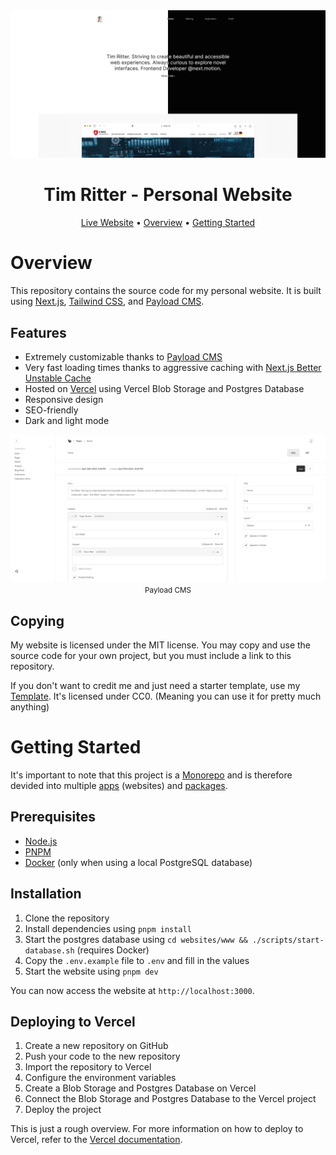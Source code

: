 <div align="center">

<img src="./websites/www/public/images/preview.webp" />

# Tim Ritter - Personal Website

[Live Website](https://tim-ritter.com) •
[Overview](#overview) •
[Getting Started](#getting-started)

</div>

# Overview

This repository contains the source code for my personal website. It is built using
[Next.js](https://nextjs.org/), [Tailwind CSS](https://tailwindcss.com/), and
[Payload CMS](https://payloadcms.com/).

## Features

- Extremely customizable thanks to [Payload CMS](https://payloadcms.com/)
- Very fast loading times thanks to aggressive caching with [Next.js Better Unstable Cache](https://github.com/vercel/next.js/tree/canary/packages/nextjs-better-unstable-cache)
- Hosted on [Vercel](https://vercel.com/) using Vercel Blob Storage and Postgres Database
- Responsive design
- SEO-friendly
- Dark and light mode

<div align="center">
  <img src="./websites/www/public/images/preview-payload.webp" />
  <small>Payload CMS</small>
</div>

## Copying

My website is licensed under the MIT license. You may copy and use the source code for your own project, but you must include a link to this repository.

If you don't want to credit me and just need a starter template, use my [Template](./websites/template/). It's licensed under CC0. (Meaning you can use it for pretty much anything)

# Getting Started

It's important to note that this project is a [Monorepo](https://en.wikipedia.org/wiki/Monorepo) and is therefore devided into multiple [apps](./websites/) (websites) and [packages](./packages/).

## Prerequisites

- [Node.js](https://nodejs.org/en/)
- [PNPM](https://pnpm.io/)
- [Docker](https://www.docker.com/) (only when using a local PostgreSQL database)

## Installation

1. Clone the repository
2. Install dependencies using `pnpm install`
3. Start the postgres database using `cd websites/www && ./scripts/start-database.sh` (requires Docker)
4. Copy the `.env.example` file to `.env` and fill in the values
5. Start the website using `pnpm dev`

You can now access the website at `http://localhost:3000`.

## Deploying to Vercel

1. Create a new repository on GitHub
2. Push your code to the new repository
3. Import the repository to Vercel
4. Configure the environment variables
5. Create a Blob Storage and Postgres Database on Vercel
6. Connect the Blob Storage and Postgres Database to the Vercel project
7. Deploy the project

This is just a rough overview. For more information on how to deploy to Vercel, refer to the [Vercel documentation](https://vercel.com/docs/concepts/deployments/overview).
